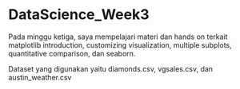 # DataScience_Week3
Pada minggu ketiga, saya mempelajari materi dan hands on terkait matplotlib introduction, customizing visualization, multiple subplots, quantitative comparison, dan seaborn.

Dataset yang digunakan yaitu diamonds.csv, vgsales.csv, dan austin_weather.csv
